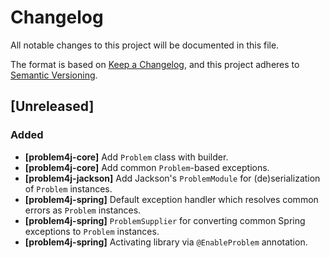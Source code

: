 # Changelog
All notable changes to this project will be documented in this file.

The format is based on [Keep a Changelog](https://keepachangelog.com/en/1.0.0/),
and this project adheres to [Semantic Versioning](https://semver.org/spec/v2.0.0.html).

## [Unreleased]
### Added
- **[problem4j-core]** Add `Problem` class with builder.
- **[problem4j-core]** Add common `Problem`-based exceptions.
- **[problem4j-jackson]** Add Jackson's `ProblemModule` for (de)serialization of `Problem` instances.
- **[problem4j-spring]** Default exception handler which resolves common errors as `Problem` instances.
- **[problem4j-spring]** `ProblemSupplier` for converting common Spring exceptions to `Problem` instances.
- **[problem4j-spring]** Activating library via `@EnableProblem` annotation.

<!--
### Changed
### Deprecated
### Removed
### Fixed
### Security
-->
